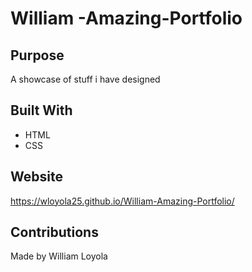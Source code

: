 # William -Amazing-Portfolio

## Purpose
   A showcase of stuff i have designed
   
## Built With
   * HTML
   * CSS

## Website
https://wloyola25.github.io/William-Amazing-Portfolio/

## Contributions

Made by William Loyola
